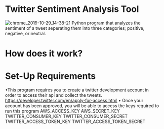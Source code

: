 # Twitter Sentiment Analysis Tool
![chrome_2019-10-29_14-38-21](https://user-images.githubusercontent.com/37064367/67812180-b9f01e00-fa5b-11e9-8f29-384f86b991dd.png)
Python program that analyzes the sentiment of a tweet seperating them into three categories; positive, negative, or neutral.

# How does it work?


# Set-Up Requirements 

•This program requires you to create a twitter development account in order to access their api and collect the tweets. 
https://developer.twitter.com/en/apply-for-access.html
• Once your account has been approved, you will be able to access the keys required to run this program
AWS_ACCESS_KEY
AWS_SECRET_KEY
TWITTER_CONSUMER_KEY
TWITTER_CONSUMER_SECRET
TWITTER_ACCESS_TOKEN_KEY 
TWITTER_ACCESS_TOKEN_SECRET
